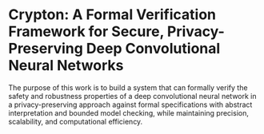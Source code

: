 # Crypton: A Formal Verification Framework for Secure, Privacy-Preserving Deep Convolutional Neural Networks
The purpose of this work is to build a system that can formally verify the safety and robustness properties of a deep convolutional neural network in a privacy-preserving approach against formal specifications with abstract interpretation and bounded model checking, while maintaining precision, scalability, and computational efficiency.
